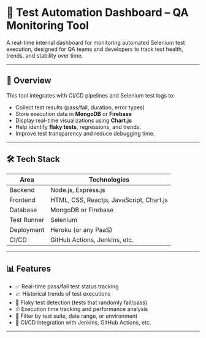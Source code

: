 # 🧪 Test Automation Dashboard – QA Monitoring Tool

A real-time internal dashboard for monitoring automated Selenium test execution, designed for QA teams and developers to track test health, trends, and stability over time.

---

## 🚀 Overview

This tool integrates with CI/CD pipelines and Selenium test logs to:

- Collect test results (pass/fail, duration, error types)
- Store execution data in **MongoDB** or **Firebase**
- Display real-time visualizations using **Chart.js**
- Help identify **flaky tests**, regressions, and trends.
- Improve test transparency and reduce debugging time.

---

## 🛠 Tech Stack

| Area        | Technologies |
|-------------|--------------|
| Backend     | Node.js, Express.js |
| Frontend    | HTML, CSS, Reactjs, JavaScript, Chart.js |
| Database    | MongoDB or Firebase |
| Test Runner | Selenium |
| Deployment  | Heroku (or any PaaS) |
| CI/CD       | GitHub Actions, Jenkins, etc. |

---

## 📊 Features

- ✅ Real-time pass/fail test status tracking
- 📈 Historical trends of test executions
- 🐞 Flaky test detection (tests that randomly fail/pass)
- ⏱ Execution time tracking and performance analysis
- 📆 Filter by test suite, date range, or environment
- 🔧 CI/CD integration with Jenkins, GitHub Actions, etc.

---
